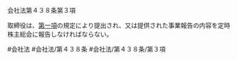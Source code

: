 会社法第４３８条第３項

取締役は、[第一項](会社法＿＿＿＿第４３８条第１項)の規定により提出され、又は提供された事業報告の内容を定時株主総会に報告しなければならない。

#会社法
#会社法/第４３８条
#会社法/第４３８条/第３項
